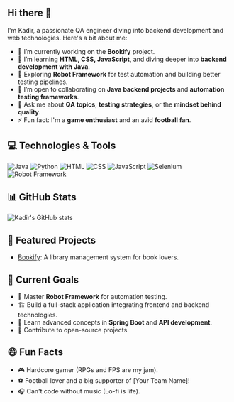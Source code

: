 ## Hi there 👋

I'm Kadir, a passionate QA engineer diving into backend development and web technologies. Here's a bit about me:

- 🔭 I’m currently working on the **Bookify** project.
- 🌱 I’m learning **HTML, CSS, JavaScript**, and diving deeper into **backend development with Java**.
- 🤖 Exploring **Robot Framework** for test automation and building better testing pipelines.
- 👯 I’m open to collaborating on **Java backend projects** and **automation testing frameworks**.
- 💬 Ask me about **QA topics**, **testing strategies**, or the **mindset behind quality**.
- ⚡ Fun fact: I'm a **game enthusiast** and an avid **football fan**.

## 💻 Technologies & Tools
![Java](https://img.shields.io/badge/Java-ED8B00?style=for-the-badge&logo=java&logoColor=white)
![Python](https://img.shields.io/badge/Python-3776AB?style=for-the-badge&logo=python&logoColor=white)
![HTML](https://img.shields.io/badge/HTML5-E34F26?style=for-the-badge&logo=html5&logoColor=white)
![CSS](https://img.shields.io/badge/CSS3-1572B6?style=for-the-badge&logo=css3&logoColor=white)
![JavaScript](https://img.shields.io/badge/JavaScript-F7DF1E?style=for-the-badge&logo=javascript&logoColor=black)
![Selenium](https://img.shields.io/badge/Selenium-43B02A?style=for-the-badge&logo=selenium&logoColor=white)
![Robot Framework](https://img.shields.io/badge/Robot%20Framework-000000?style=for-the-badge&logo=robot-framework&logoColor=white)

## 📊 GitHub Stats
![Kadir's GitHub stats](https://github-readme-stats.vercel.app/api?username=kadirhacitemeloglu&show_icons=true&theme=dark)

## 🚀 Featured Projects
- [Bookify](https://github.com/kadirhacitemeloglu/bookify): A library management system for book lovers.

## 🎯 Current Goals
- 🌱 Master **Robot Framework** for automation testing.
- 🏗️ Build a full-stack application integrating frontend and backend technologies.
- 📖 Learn advanced concepts in **Spring Boot** and **API development**.
- 🔄 Contribute to open-source projects.

## 😄 Fun Facts
- 🎮 Hardcore gamer (RPGs and FPS are my jam).
- ⚽ Football lover and a big supporter of [Your Team Name]!
- 🎧 Can't code without music (Lo-fi is life).
